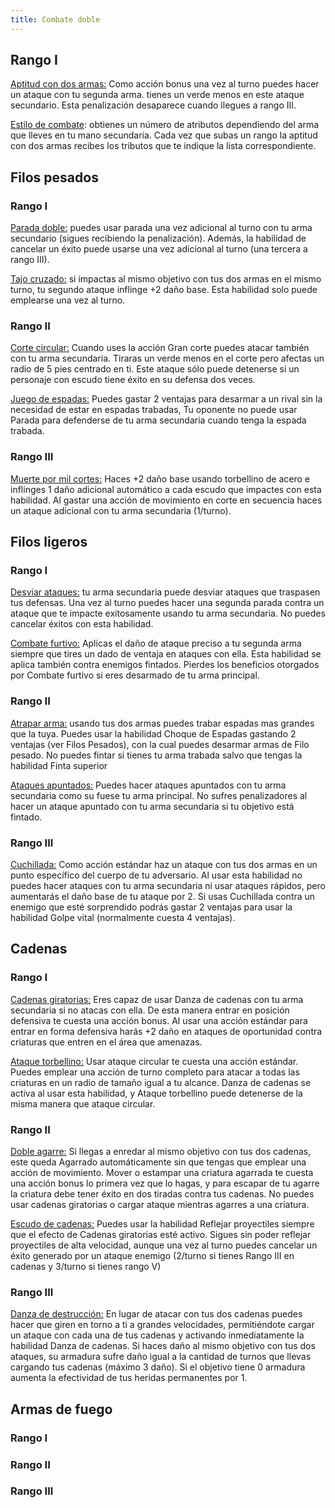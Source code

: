 ```yaml
---
title: Combate doble
---
```


## Rango I

<u>Aptitud con dos armas:</u> Como acción bonus una vez al turno puedes hacer un ataque con tu segunda arma. tienes un verde menos en este ataque secundario. Esta penalización desaparece cuando llegues a rango III.

<u>Estilo de combate</u>: obtienes un número de atributos dependiendo del arma que lleves en tu mano secundaria. Cada vez que subas un rango la aptitud con dos armas recibes los tributos que te indique la lista correspondiente.

## Filos pesados

### Rango I

<u>Parada doble:</u> puedes usar parada una vez adicional al turno con tu arma secundario (sigues recibiendo la penalización). Además, la habilidad de cancelar un éxito puede usarse una vez adicional al turno (una tercera a rango III).

<u>Tajo cruzado:</u> si impactas al mismo objetivo con tus dos armas en el mismo turno, tu segundo ataque inflinge +2 daño base. Esta habilidad solo puede emplearse una vez al turno.

### Rango II

<u>Corte circular:</u> Cuando uses la acción Gran corte puedes atacar también con tu arma secundaria. Tiraras un verde menos en el corte pero afectas un radio de 5 pies centrado en ti. Este ataque sólo puede detenerse si un personaje con escudo tiene éxito en su defensa dos veces.

<u>Juego de espadas:</u> Puedes gastar 2 ventajas para desarmar a un rival sin la necesidad de estar en espadas trabadas, Tu oponente no puede usar Parada para defenderse de tu arma secundaria cuando tenga la espada trabada.

### Rango III

<u>Muerte por mil cortes:</u> Haces +2 daño base usando torbellino de acero e inflinges 1 daño adicional automático a cada escudo que impactes con esta habilidad. Al gastar una acción de movimiento en corte en secuencia haces un ataque adicional con tu arma secundaria (1/turno).

## Filos ligeros

### Rango I

<u>Desviar ataques:</u> tu arma secundaria puede desviar ataques que traspasen tus defensas. Una vez al turno puedes hacer una segunda parada contra un ataque que te impacte exitosamente usando tu arma secundaria. No puedes cancelar éxitos con esta habilidad.

<u>Combate furtivo:</u> Aplicas el daño de ataque preciso a tu segunda arma siempre que tires un dado de ventaja en ataques con ella. Esta habilidad se aplica también contra enemigos fintados. Pierdes los beneficios otorgados por Combate furtivo si eres desarmado de tu arma principal.

### Rango II

<u>Atrapar arma:</u> usando tus dos armas puedes trabar espadas mas grandes que la tuya. Puedes usar la habilidad Choque de Espadas gastando 2 ventajas (ver Filos Pesados), con la cual puedes desarmar armas de Filo pesado. No puedes fintar si tienes tu arma trabada salvo que tengas la habilidad Finta superior

<u>Ataques apuntados:</u> Puedes hacer ataques apuntados con tu arma secundaria como su fuese tu arma principal. No sufres penalizadores al hacer un ataque apuntado con tu arma secundaria si tu objetivo está fintado.

### Rango III

<u>Cuchillada:</u> Como acción estándar haz un ataque con tus dos armas en un punto específico del cuerpo de tu adversario. Al usar esta habilidad no puedes hacer ataques con tu arma secundaria ni usar ataques rápidos, pero aumentarás el daño base de tu ataque por 2. Si usas Cuchillada contra un enemigo que esté sorprendido podrás gastar 2 ventajas para usar la habilidad Golpe vital (normalmente cuesta 4 ventajas).

## Cadenas

### Rango I

<u>Cadenas giratorias:</u> Eres capaz de usar Danza de cadenas con tu arma secundaria si no atacas con ella. De esta manera entrar en posición defensiva te cuesta una acción bonus. Al usar una acción estándar para entrar en forma defensiva harás +2 daño en ataques de oportunidad contra criaturas que entren en el área que amenazas. 

<u>Ataque torbellino:</u> Usar ataque circular te cuesta una acción estándar. Puedes emplear una acción de turno completo para atacar a todas las criaturas en un radio de tamaño igual a tu alcance. Danza de cadenas se activa al usar esta habilidad, y Ataque torbellino puede detenerse de la misma manera que ataque circular.

### Rango II

<u>Doble agarre:</u> Si llegas a enredar al mismo objetivo con tus dos cadenas, este queda Agarrado automáticamente sin que tengas que emplear una acción de movimiento. Mover o estampar una criatura agarrada te cuesta una acción bonus lo primera vez que lo hagas, y para escapar de tu agarre la criatura debe tener éxito en dos tiradas contra tus cadenas. No puedes usar cadenas giratorias o cargar ataque mientras agarres a una criatura.

<u>Escudo de cadenas:</u> Puedes usar la habilidad Reflejar proyectiles siempre que el efecto de Cadenas giratorias esté activo. Sigues sin poder reflejar proyectiles de alta velocidad, aunque una vez al turno puedes cancelar un éxito generado por un ataque enemigo (2/turno si tienes Rango III en cadenas y 3/turno si tienes rango V)

### Rango III

<u>Danza de destrucción:</u> En lugar de atacar con tus dos cadenas puedes hacer que giren en torno a ti a grandes velocidades, permitiéndote cargar un ataque con cada una de tus cadenas y activando inmediatamente la habilidad Danza de cadenas. Si haces daño al mismo objetivo con tus dos ataques, su armadura sufre daño igual a la cantidad de turnos que llevas cargando tus cadenas (máximo 3 daño). Si el objetivo tiene 0 armadura aumenta la efectividad de tus heridas permanentes por 1.

## Armas de fuego

### Rango I



### Rango II



### Rango III

